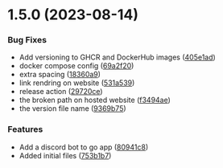 # 1.5.0 (2023-08-14)


### Bug Fixes

* Add versioning to GHCR and DockerHub images ([405e1ad](https://github.com/rnxg-codes/DevOps/commit/405e1adc80168ecf03282500bf7c0de18cb466f4))
* docker compose config ([69a2f20](https://github.com/rnxg-codes/DevOps/commit/69a2f20dc58713897d57f38a3263319ca1b324fe))
* extra spacing ([18360a9](https://github.com/rnxg-codes/DevOps/commit/18360a9b9371aeb78ff22bbb92443520d5dd2365))
* link rendring on website ([531a539](https://github.com/rnxg-codes/DevOps/commit/531a5390d0af8e1b0d7fe0c8e666a565caf2ea97))
* release action ([29720ce](https://github.com/rnxg-codes/DevOps/commit/29720cef1b86800613e7d18e6b82546700fbd4f7))
* the broken path on hosted website ([f3494ae](https://github.com/rnxg-codes/DevOps/commit/f3494ae339ecc1473387942dfbc9862624c70c7a))
* the version file name ([9369b75](https://github.com/rnxg-codes/DevOps/commit/9369b75d4f74fae2c84208db49cef669c97e1f30))


### Features

* Add a discord bot to go app ([80941c8](https://github.com/rnxg-codes/DevOps/commit/80941c86ced3e40aaef379b6ca762938b16be111))
* Added initial files ([753b1b7](https://github.com/rnxg-codes/DevOps/commit/753b1b7a5c1e8c40816946ee0d08a36f13675029))



